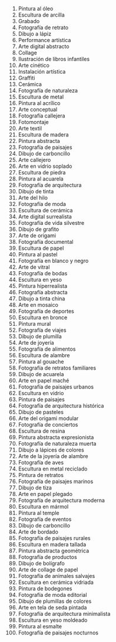 1. Pintura al óleo
2. Escultura de arcilla
3. Grabado
4. Fotografía de retrato
5. Dibujo a lápiz
6. Performance artística
7. Arte digital abstracto
8. Collage
9. Ilustración de libros infantiles
10. Arte cinético
11. Instalación artística
12. Graffiti
13. Cerámica
14. Fotografía de naturaleza
15. Escultura de metal
16. Pintura al acrílico
17. Arte conceptual
18. Fotografía callejera
19. Fotomontaje
20. Arte textil
21. Escultura de madera
22. Pintura abstracta
23. Fotografía de paisajes
24. Dibujo de carboncillo
25. Arte callejero
26. Arte en vidrio soplado
27. Escultura de piedra
28. Pintura al acuarela
29. Fotografía de arquitectura
30. Dibujo de tinta
31. Arte del hilo
32. Fotografía de moda
33. Escultura de cerámica
34. Arte digital surrealista
35. Fotografía de vida silvestre
36. Dibujo de grafito
37. Arte de origami
38. Fotografía documental
39. Escultura de papel
40. Pintura al pastel
41. Fotografía en blanco y negro
42. Arte de vitral
43. Fotografía de bodas
44. Escultura en yeso
45. Pintura hiperrealista
46. Fotografía abstracta
47. Dibujo a tinta china
48. Arte en mosaico
49. Fotografía de deportes
50. Escultura en bronce
51. Pintura mural
52. Fotografía de viajes
53. Dibujo de plumilla
54. Arte de joyería
55. Fotografía de alimentos
56. Escultura de alambre
57. Pintura al gouache
58. Fotografía de retratos familiares
59. Dibujo de acuarela
60. Arte en papel maché
61. Fotografía de paisajes urbanos
62. Escultura en vidrio
63. Pintura de paisajes
64. Fotografía de arquitectura histórica
65. Dibujo de pasteles
66. Arte del origami modular
67. Fotografía de conciertos
68. Escultura de resina
69. Pintura abstracta expresionista
70. Fotografía de naturaleza muerta
71. Dibujo a lápices de colores
72. Arte de la joyería de alambre
73. Fotografía de aves
74. Escultura en metal reciclado
75. Pintura de retratos
76. Fotografía de paisajes marinos
77. Dibujo de tiza
78. Arte en papel plegado
79. Fotografía de arquitectura moderna
80. Escultura en mármol
81. Pintura al temple
82. Fotografía de eventos
83. Dibujo de carboncillo
84. Arte de bordado
85. Fotografía de paisajes rurales
86. Escultura en madera tallada
87. Pintura abstracta geométrica
88. Fotografía de productos
89. Dibujo de bolígrafo
90. Arte de collage de papel
91. Fotografía de animales salvajes
92. Escultura en cerámica vidriada
93. Pintura de bodegones
94. Fotografía de moda editorial
95. Dibujo de plumillas de colores
96. Arte en tela de seda pintada
97. Fotografía de arquitectura minimalista
98. Escultura en yeso moldeado
99. Pintura al esmalte
100. Fotografía de paisajes nocturnos

